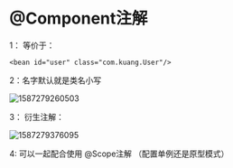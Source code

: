 # @Component注解

1： 等价于： 

``<bean id="user" class="com.kuang.User"/>``

2：名字默认就是类名小写

![1587279260503](C:\Users\Administrator\AppData\Local\Temp\1587279260503.png)


3： 衍生注解：

![1587279376095](C:\Users\Administrator\AppData\Local\Temp\1587279376095.png)

4: 可以一起配合使用 @Scope注解 （配置单例还是原型模式）




